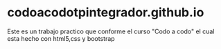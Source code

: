 # codoacodotpintegrador.github.io
Este es un trabajo practico que conforme el curso "Codo a codo" el cual esta hecho con html5,css y bootstrap
